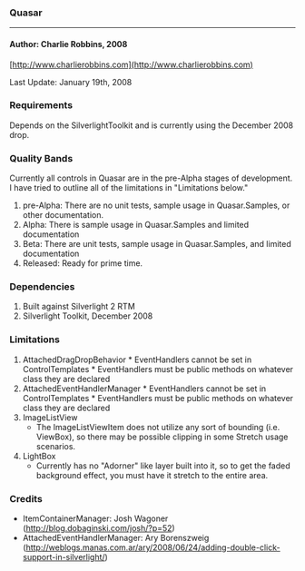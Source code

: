 ### Quasar
---

#### Author: Charlie Robbins, 2008
[http://www.charlierobbins.com](http://www.charlierobbins.com)

Last Update: January 19th, 2008

### Requirements
   Depends on the SilverlightToolkit and is currently using the December 2008 drop.

### Quality Bands
   Currently all controls in Quasar are in the pre-Alpha stages of development. I have tried to outline all of the limitations in "Limitations below."

   1. pre-Alpha: There are no unit tests, sample usage in Quasar.Samples, or other documentation.
   2. Alpha: There is sample usage in Quasar.Samples and limited documentation 
   3. Beta: There are unit tests, sample usage in Quasar.Samples, and limited documentation
   4. Released: Ready for prime time.

### Dependencies  
   1. Built against Silverlight 2 RTM
   2. Silverlight Toolkit, December 2008

### Limitations
   1. AttachedDragDropBehavior
	* EventHandlers cannot be set in ControlTemplates
	* EventHandlers must be public methods on whatever class they are declared
   2. AttachedEventHandlerManager
	* EventHandlers cannot be set in ControlTemplates
	* EventHandlers must be public methods on whatever class they are declared
   3. ImageListView
        * The ImageListViewItem does not utilize any sort of bounding (i.e. ViewBox), so there may be possible clipping in some Stretch usage scenarios. 
   4. LightBox
        * Currently has no "Adorner" like layer built into it, so to get the faded background effect, you must have it stretch to the entire area. 

### Credits
   * ItemContainerManager: Josh Wagoner (http://blog.dobaginski.com/josh/?p=52)
   * AttachedEventHandlerManager: Ary Borenszweig (http://weblogs.manas.com.ar/ary/2008/06/24/adding-double-click-support-in-silverlight/)
